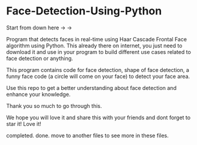 # Face-Detection-Using-Python

Start from down here -> -> 

Program that detects faces in real-time using Haar Cascade Frontal Face algorithm using Python. This already there on internet, you just need to download it and use in your program to build different use cases related to face detection or anything.

This program contains code for face detection, shape of face detection, a funny face code (a circle will come on your face) to detect your face area.

Use this repo to get a better understanding about face detection and enhance your knowledge.

Thank you so much to go through this.

We hope you will love it and share this with your friends and dont forget to star it! Love it!

completed.
done.
move to another files to see more in these files.
